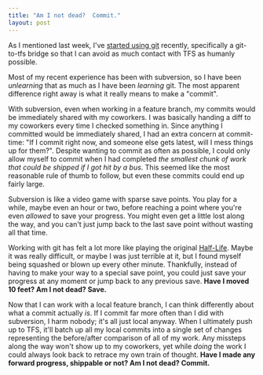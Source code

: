 ```yaml
---
title: "Am I not dead?  Commit."
layout: post
---
```



As I mentioned last week, I've <a href="http://patrick.lioi.net/2012/02/03/hey-tfs-git-out-of-my-way/">started using git</a> recently, specifically a git-to-tfs bridge so that I can avoid as much contact with TFS as humanly possible.

Most of my recent experience has been with subversion, so I have been *unlearning* that as much as I have been *learning* git.  The most apparent difference right away is what it really means to make a "commit".

With subversion, even when working in a feature branch, my commits would be immediately shared with my coworkers.  I was basically handing a diff to my coworkers every time I checked something in.   Since anything I committed would be immediately shared, I had an extra concern at commit-time: "If I commit right now, and someone else gets latest, will I mess things up for them?".  Despite wanting to commit as often as possible, I could only allow myself to commit when I had completed *the smallest chunk of work that could be shipped if I got hit by a bus*.  This seemed like the most reasonable rule of thumb to follow, but even these commits could end up fairly large.

Subversion is like a video game with sparse save points.  You play for a while, maybe even an hour or two, before reaching a point where you're even *allowed* to save your progress.  You might even get a little lost along the way, and you can't just jump back to the last save point without wasting all that time.

Working with git has felt a lot more like playing the original <a href="http://en.wikipedia.org/wiki/Half-Life_(video_game)">Half-Life</a>.  Maybe it was really difficult, or maybe I was just terrible at it, but I found myself being squashed or blown up every other minute.  Thankfully, instead of having to make your way to a special save point, you could just save your progress at any moment or jump back to any previous save.  **Have I moved 10 feet?  Am I not dead?  Save.**

Now that I can work with a local feature branch, I can think differently about what a commit actually *is*.  If I commit far more often than I did with subversion, I harm nobody; it's all just local anyway.  When I ultimately push up to TFS, it'll batch up all my local commits into a single set of changes representing the before/after comparison of all of my work.  Any missteps along the way won't show up to my coworkers, yet while *doing* the work I could always look back to retrace my own train of thought.  **Have I made any forward progress, shippable or not?  Am I not dead? Commit.**
